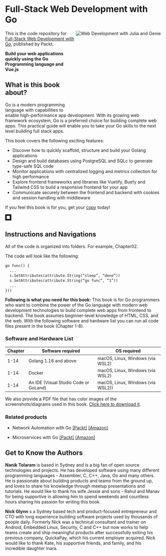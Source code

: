 # Full-Stack Web Development with Go

<a href="https://www.packtpub.com/product/becoming-a-full-stack-go-developer/9781803234199"><img src="https://static.packt-cdn.com/products/9781803234199/cover/smaller" alt="Web Development with Julia and Genie" height="256px" align="right"></a>

This is the code repository for [Full-Stack Web Development with Go](https://www.packtpub.com/product/web-development-with-julia-and-genie/9781801811132), published by Packt.

**Build your web applications quickly using the Go Programming language and Vue.js**

## What is this book about?
Go is a modern programming language with capabilities to enable high-performance app development. With its growing web framework ecosystem, Go is a preferred choice for building complete web apps. This practical guide will enable you to take your Go skills to the next level building full stack apps.

This book covers the following exciting features: 
* Discover how to quickly scaffold, structure and build your Golang applications
* Design and build databases using PostgreSQL and SQLc to generate type-safe SQL code
* Monitor applications with centralized logging and metrics collection for high performance
* Explore frontend frameworks and libraries like Vuetify, Buefy and Tailwind CSS to build a responsive frontend for your app
* Communicate securely between the frontend and backend with cookies and session handling with middleware


If you feel this book is for you, get your [copy](https://www.amazon.com/dp/1803234199) today!

<a href="https://www.packtpub.com/?utm_source=github&utm_medium=banner&utm_campaign=GitHubBanner"><img src="https://raw.githubusercontent.com/PacktPublishing/GitHub/master/GitHub.png" 
alt="https://www.packtpub.com/" border="5" /></a>


## Instructions and Navigations
All of the code is organized into folders. For example, Chapter02.

The code will look like the following:
```
go func() {
  ...
  s.SetAttributes(attribute.String(“sleep”, “done”))
  s.SetAttributes(attribute.String(“go func”, “1”))
  ...
}()
```

**Following is what you need for this book:**
This book is for Go programmers who want to combine the power of the Go language with modern web development technologies to build complete web apps from frontend to backend. The book assumes beginner-level knowledge of HTML, CSS, and the web.
With the following software and hardware list you can run all code files present in the book (Chapter 1-8).

### Software and Hardware List

| Chapter  | Software required                   | OS required                        |
| -------- | ------------------------------------| -----------------------------------|
| 1-14        | Golang 1.16 and above                  | macOS, Linux, Windows (via WSL2) |
| 1-14      | Docker           | macOS, Linux, Windows (via WSL2)|
| 1-14     |An IDE (Visual Studio Code or GoLand)         |macOS, Linux, Windows (via WSL2)) |



We also provide a PDF file that has color images of the screenshots/diagrams used in this book. [Click here to download it](https://packt.link/EO4sG).


### Related products <Other books you may enjoy>
* Network Automation with Go [[Packt]](https://www.packtpub.com/product/network-automation-with-go/9781800560925) [[Amazon]](https://www.amazon.com/dp/1800560923)

* Microservices with Go [[Packt]](https://www.packtpub.com/product/rust-web-programming/9781800560819) [[Amazon]](https://www.amazon.com/dp/1804617008)

## Get to Know the Authors
**Nanik Tolaram**
is based in Sydney and is a big fan of open source technologies and projects. He has developed software using many different programming languages - Assembler, C, C++, Java, Go and many others. He is passionate about building products and teams from the ground up, and loves to share his knowledge through meetup presentations and tutorials.
He would like to thank his wife Jessie and sons - Rahul and Manav for being supportive in allowing him to spend weekends and countless hours sharing his passion for writing this book.

**Nick Glynn**
s a Sydney based tech and product-focused entrepreneur and CTO with long experience building software projects used by thousands of people daily.
Formerly Nick was a technical consultant and trainer on Android, Embedded Linux, Security, C and C++ but now works to help teams create and ship meaningful products after successfully exiting his previous company, QuickaPay, which his current employer acquired.
Nick would like to thank Kate, his supportive friends, and family, and his incredible daughter Inara.
